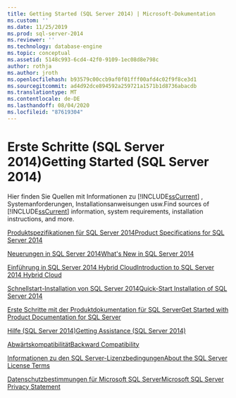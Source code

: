 ```yaml
---
title: Getting Started (SQL Server 2014) | Microsoft-Dokumentation
ms.custom: ''
ms.date: 11/25/2019
ms.prod: sql-server-2014
ms.reviewer: ''
ms.technology: database-engine
ms.topic: conceptual
ms.assetid: 5148c993-6cd4-42f0-9109-1ec08d8e798c
author: rothja
ms.author: jroth
ms.openlocfilehash: b93579c00ccb9af0f01fff00afd4c02f9f8ce3d1
ms.sourcegitcommit: ad4d92dce894592a259721a1571b1d8736abacdb
ms.translationtype: MT
ms.contentlocale: de-DE
ms.lasthandoff: 08/04/2020
ms.locfileid: "87619304"
---
```

# <a name="getting-started-sql-server-2014"></a><span data-ttu-id="76a68-102">Erste Schritte (SQL Server 2014)</span><span class="sxs-lookup"><span data-stu-id="76a68-102">Getting Started (SQL Server 2014)</span></span>
  <span data-ttu-id="76a68-103">Hier finden Sie Quellen mit Informationen zu [!INCLUDE[ssCurrent](../includes/sscurrent-md.md)] , Systemanforderungen, Installationsanweisungen usw.</span><span class="sxs-lookup"><span data-stu-id="76a68-103">Find sources of [!INCLUDE[ssCurrent](../includes/sscurrent-md.md)] information, system requirements, installation instructions, and more.</span></span>  
  
 [<span data-ttu-id="76a68-104">Produktspezifikationen für SQL Server 2014</span><span class="sxs-lookup"><span data-stu-id="76a68-104">Product Specifications for SQL Server 2014</span></span>](sql-server-2014-product-specifications.md)  
  
 [<span data-ttu-id="76a68-105">Neuerungen in SQL Server 2014</span><span class="sxs-lookup"><span data-stu-id="76a68-105">What's New in SQL Server 2014</span></span>](../sql-server/what-s-new-in-sql-server-2016.md)  
  
 [<span data-ttu-id="76a68-106">Einführung in SQL Server 2014 Hybrid Cloud</span><span class="sxs-lookup"><span data-stu-id="76a68-106">Introduction to SQL Server 2014 Hybrid Cloud</span></span>](introduction-to-sql-server-2014-hybrid-cloud.md)  
  
 [<span data-ttu-id="76a68-107">Schnellstart-Installation von SQL Server 2014</span><span class="sxs-lookup"><span data-stu-id="76a68-107">Quick-Start Installation of SQL Server 2014</span></span>](quick-start-installation-of-sql-server-2014.md)  
  
 [<span data-ttu-id="76a68-108">Erste Schritte mit der Produktdokumentation für SQL Server</span><span class="sxs-lookup"><span data-stu-id="76a68-108">Get Started with Product Documentation for SQL Server</span></span>](../index.yml)  
  
 [<span data-ttu-id="76a68-109">Hilfe &#40;SQL Server 2014&#41;</span><span class="sxs-lookup"><span data-stu-id="76a68-109">Getting Assistance &#40;SQL Server 2014&#41;</span></span>](getting-assistance-sql-server-2014.md)  
  
 [<span data-ttu-id="76a68-110">Abwärtskompatibilität</span><span class="sxs-lookup"><span data-stu-id="76a68-110">Backward Compatibility</span></span>](backward-compatibility.md)  
  
 [<span data-ttu-id="76a68-111">Informationen zu den SQL Server-Lizenzbedingungen</span><span class="sxs-lookup"><span data-stu-id="76a68-111">About the SQL Server License Terms</span></span>](about-the-sql-server-license-terms.md)  
  
 [<span data-ttu-id="76a68-112">Datenschutzbestimmungen für Microsoft SQL Server</span><span class="sxs-lookup"><span data-stu-id="76a68-112">Microsoft SQL Server Privacy Statement</span></span>](microsoft-sql-server-privacy-statement.md)  
  
  
